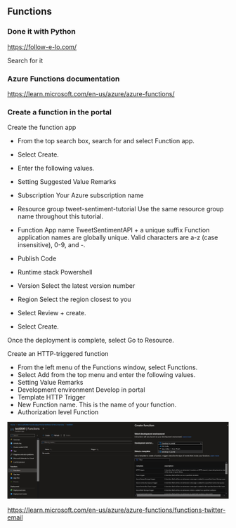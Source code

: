 ## Functions


### Done it with Python

https://follow-e-lo.com/

Search for it

### Azure Functions documentation

https://learn.microsoft.com/en-us/azure/azure-functions/


### Create a function in the portal


Create the function app
* From the top search box, search for and select Function app.
* Select Create.
* Enter the following values.

* Setting	Suggested Value	Remarks
* Subscription	Your Azure subscription name	
* Resource group	tweet-sentiment-tutorial	Use the same resource group name throughout this tutorial.
* Function App name	TweetSentimentAPI + a unique suffix	Function application names are globally unique. Valid characters are a-z (case insensitive), 0-9, and -.
* Publish	Code	
* Runtime stack Powershell	
* Version	Select the latest version number	
* Region	Select the region closest to you	
* Select Review + create.

* Select Create.

Once the deployment is complete, select Go to Resource.

Create an HTTP-triggered function
* From the left menu of the Functions window, select Functions.
* Select Add from the top menu and enter the following values.
* Setting	Value	Remarks
* Development environment	Develop in portal	
* Template	HTTP Trigger	
* New Function	name. This is the name of your function.
* Authorization level	Function	

![Function ](https://github.com/spawnmarvel/azure-automation/blob/main/images/function.jpg)


https://learn.microsoft.com/en-us/azure/azure-functions/functions-twitter-email




